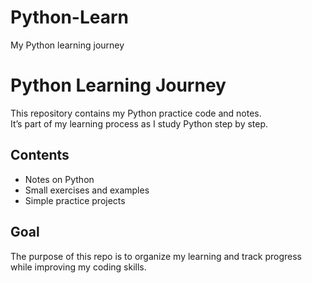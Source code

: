 # Python-Learn
My Python learning journey
# Python Learning Journey

This repository contains my Python practice code and notes.  
It’s part of my learning process as I study Python step by step.  

## Contents  
- Notes on Python 
- Small exercises and examples  
- Simple practice projects  

## Goal  
The purpose of this repo is to organize my learning and track progress while improving my coding skills.  

